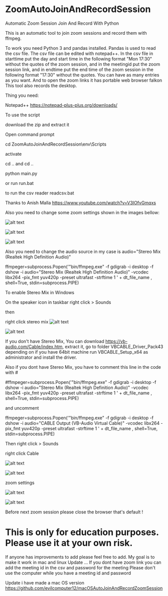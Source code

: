 # ZoomAutoJoinAndRecordSession
 Automatic Zoom Session Join And Record With Python
 
 This is an automatic tool to join zoom sessions and record them with ffmpeg.
 
 To work you need Python 3 and pandas installed. Pandas is used to read the csv file. The csv file can be edited with  notepad++. In the csv file in starttime  put the day and start time in the following format "Mon 17:30" without the quotes of the zoom session, and in the meetingid put the zoom session link, and in endtime put the end time of the zoom session in the following format "17:30" without the quotes. You can have as many entries as you want.
 And to open the zoom links it has portable web browser falkon
 This tool also records the desktop.
 
 Thing you need:

 Notepad++ 
 https://notepad-plus-plus.org/downloads/

 To use the script

 download the zip and extract it

 Open command prompt 



 cd ZoomAutoJoinAndRecordSession\env\Scripts

 
 activate


 cd .. and cd ..


 python main.py

or run run.bat

to run the csv reader
readcsv.bat

 Thanks to Anish Malla https://www.youtube.com/watch?v=V3IOfvGmqxs
 
 Also you need to change some zoom settings shown in the images bellow:
 
 
 
 ![alt text](https://github.com/evilcomputer12/WindowsAutoJoinAndRecordZoomSession/blob/master/ZoomAudio.png?raw=true)
 
 
 
 
 ![alt text](https://github.com/evilcomputer12/WindowsAutoJoinAndRecordZoomSession/blob/master/ZoomVideo.png?raw=true)
 
 
 
 ![alt text](https://github.com/evilcomputer12/WindowsAutoJoinAndRecordZoomSession/blob/master/ZoomBrowser.png?raw=true)
 
 Also you need to change the audio source in my case is audio="Stereo Mix (Realtek High Definition Audio)"
 
 
 ffmpeger=subprocess.Popen('"bin/ffmpeg.exe" -f gdigrab -i desktop  -f dshow -i audio="Stereo Mix (Realtek High Definition Audio)" -vcodec libx264 -pix_fmt yuv420p -preset ultrafast -strftime 1 ' + dt_file_name , shell=True, stdin=subprocess.PIPE)
 
 To enable Stereo Mix in Windows
 
 On the speaker icon in taskbar right click > Sounds
 
 then
	
 right click stereo mix
 ![alt text](https://github.com/evilcomputer12/WindowsAutoJoinAndRecordZoomSession/blob/master/SoundSettings.png?raw=true)
 
 ![alt text](https://github.com/evilcomputer12/WindowsAutoJoinAndRecordZoomSession/blob/master/SoundSettings1.png?raw=true)
 
 If you don't have Stereo Mix, You can download https://vb-audio.com/Cable/index.htm, extract it, go to folder VBCABLE_Driver_Pack43 depending on if you have 64bit machine run VBCABLE_Setup_x64 as administrator and install the driver.
 
 Also if you dont have Stereo Mix, you have to comment this line in the code with #
 
 #ffmpeger=subprocess.Popen('"bin/ffmpeg.exe" -f gdigrab -i desktop  -f dshow -i audio="Stereo Mix (Realtek High Definition Audio)" -vcodec libx264 -pix_fmt yuv420p -preset ultrafast -strftime 1 ' + dt_file_name , shell=True, stdin=subprocess.PIPE)
 
 and uncomment
 
 ffmpeger=subprocess.Popen('"bin/ffmpeg.exe" -f gdigrab -i desktop  -f dshow -i audio="CABLE Output (VB-Audio Virtual Cable)" -vcodec libx264 -pix_fmt yuv420p -preset ultrafast -strftime 1 ' + dt_file_name , shell=True, stdin=subprocess.PIPE) 
  
 
 
 
 Then right click > Sounds
 
 right click Cable
 
 ![alt text](https://github.com/evilcomputer12/WindowsAutoJoinAndRecordZoomSession/blob/master/SoundSettings2.png?raw=true)
 
 
 ![alt text](https://github.com/evilcomputer12/WindowsAutoJoinAndRecordZoomSession/blob/master/SoundSettings3.png?raw=true)


zoom settings

![alt text](https://github.com/evilcomputer12/WindowsAutoJoinAndRecordZoomSession/blob/master/ZoomSettings.png?raw=true)



![alt text](https://github.com/evilcomputer12/WindowsAutoJoinAndRecordZoomSession/blob/master/ZoomSettings1.png?raw=true)


 
 Before next zoom session please close the browser that's default !
 
 # This is only for education purposes. Please use it at your own risk.
 
 If anyone has improvements to add please feel free to add. My goal is to make it work in mac and linux
 Update ...
 If you dont have zoom link you can add the meeting id in the csv and password for the meeting
 Please don't use the computer while you have a meeting id and password 
 
 Update i have made a mac OS version
 https://github.com/evilcomputer12/macOSAutoJoinAndRecordZoomSession

